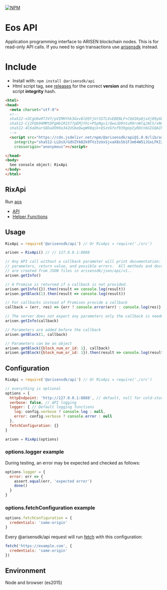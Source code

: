 [![NPM](https://img.shields.io/npm/v/@arisensdk/api.svg)](https://www.npmjs.org/package/@arisensdk/api)

# Eos API

Application programming interface to ARISEN blockchain nodes.  This is for
read-only API calls.  If you need to sign transactions use
[arisensdk](https://github.com/eosio/arisensdk) instead.

# Include

* Install with: `npm install @arisensdk/api`
* Html script tag, see [releases](https://github.com/arisensdk/api/releases) for the correct **version** and its matching script **integrity** hash.

```html
<html>
<head>
  <meta charset="utf-8">
  <!--
  sha512-n3CgU6w9TJVf/pVIMHYhk3Gxv8lEQYjVrSSTLXvEBENLF+CQd1Kp0jxXj09yGUOkWerdv2mJlh1Mnz3aRfYqWw== lib/arisen-api.js
  sha512-Cj2FQb94MMtDPgHb1R1577pEMjYhc+P5pNgv1/QwoJD9ntuR9rnWlqJACS/xNniNK5cFS6Y6CpQlHWpzWUeEbw== lib/arisen-api.min.js
  sha512-4C6oDKarS8DaXO99o342USbeQwqW98qik+QSzVGfof939gUpIyRDCnbGIGQAIkLNpYZIV4XanmRy3wcis6UW8w== lib/arisen-api.min.js.map
  -->
  <script src="https://cdn.jsdelivr.net/npm/@arisensdk/api@1.0.0/lib/arisen-api.min.js"
    integrity="sha512-LLDsX/GdVZYA82k9TVz3zUxSjvaX8s5b1FJm64W51JGxLFKI2z+ljqYQtsUZIOxh9pSUqvLA5HCoxXqdRxusKw=="
    crossorigin="anonymous"></script>

</head>
<body>
  See console object: RixApi
</body>
</html>
```

## RixApi

Run [aos](https://github.com/arisenio/arisen)

* [API](./docs/api.md)
* [Helper Functions](./docs/index.md)

## Usage

```javascript
RixApi = require('@arisensdk/api') // Or RixApi = require('./src')

arisen = RixApi() // // 127.0.0.1:8888

// Any API call without a callback parameter will print documentation: description,
// parameters, return value, and possible errors.  All methods and documentation
// are created from JSON files in arisensdk/json/api/v1..
arisen.getInfo()

// A Promise is returned if a callback is not provided.
arisen.getInfo({}).then(result => console.log(result))
arisen.getBlock(1).then(result => console.log(result))

// For callbacks instead of Promises provide a callback
callback = (err, res) => {err ? console.error(err) : console.log(res)}

// The server does not expect any parameters only the callback is needed
arisen.getInfo(callback)

// Parameters are added before the callback
arisen.getBlock(1, callback)

// Parameters can be an object
arisen.getBlock({block_num_or_id: 1}, callback)
arisen.getBlock({block_num_or_id: 1}).then(result => console.log(result))
```

## Configuration

```js
RixApi = require('@arisensdk/api') // Or RixApi = require('./src')

// everything is optional
options = {
  httpEndpoint: 'http://127.0.0.1:8888', // default, null for cold-storage
  verbose: false, // API logging
  logger: { // Default logging functions
    log: config.verbose ? console.log : null,
    error: config.verbose ? console.error : null
  },
  fetchConfiguration: {}
}

arisen = RixApi(options)
```
### options.logger example

During testing, an error may be expected and checked as follows:

```js
options.logger = {
  error: err => {
    assert.equal(err, 'expected error')
    done()
  }
}
```

### options.fetchConfiguration example

```js
options.fetchConfiguration = {
  credentials: 'same-origin'
}
```
Every @arisensdk/api request will run [fetch](https://github.com/github/fetch#sending-cookies) with this configuration:
```js
fetch('https://example.com', {
  credentials: 'same-origin'
})
```

## Environment

Node and browser (es2015)
